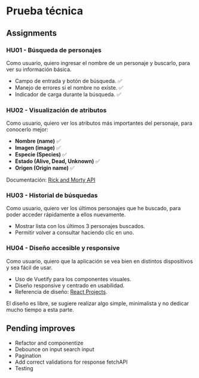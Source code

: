 # Prueba técnica

## Assignments

### HU01 - Búsqueda de personajes

Como usuario, quiero ingresar el nombre de un personaje y buscarlo, para ver su información básica.

- Campo de entrada y botón de búsqueda. ✅
- Manejo de errores si el nombre no existe. ✅
- Indicador de carga durante la búsqueda. ✅

### HU02 - Visualización de atributos

Como usuario, quiero ver los atributos más importantes del personaje, para conocerlo mejor:

- **Nombre (name)**  ✅
- **Imagen (image)**  ✅
- **Especie (Species)**  ✅
- **Estado (Alive, Dead, Unknown)**  ✅
- **Origen (Origin name)**  ✅

Documentación: [Rick and Morty API](https://rickandmortyapi.com/documentation/#rest)

### HU03 - Historial de búsquedas

Como usuario, quiero ver los últimos personajes que he buscado, para poder acceder rápidamente a ellos nuevamente.

- Mostrar lista con los últimos 3 personajes buscados.
- Permitir volver a consultar haciendo clic en uno.

### HU04 - Diseño accesible y responsive

Como usuario, quiero que la aplicación se vea bien en distintos dispositivos y sea fácil de usar.

- Uso de Vuetify para los componentes visuales.
- Diseño responsive y centrado en usabilidad.
- Referencia de diseño: [React Projects](https://react-projects-psi.vercel.app/).

El diseño es libre, se sugiere realizar algo simple, minimalista y no dedicar mucho tiempo a esta parte.

## Pending improves

- Refactor and componentize
- Debounce on input search input
- Pagination
- Add correct validations for response fetchAPI
- Testing
